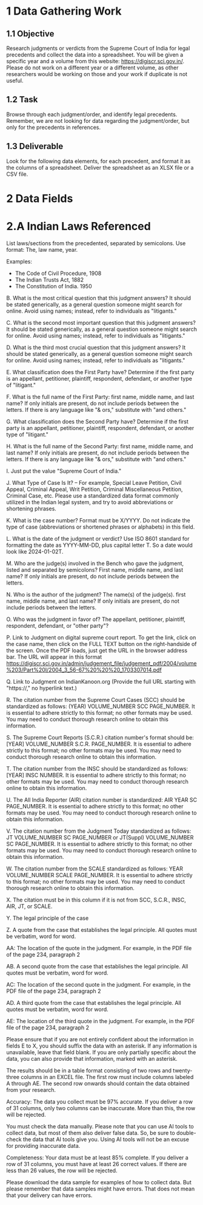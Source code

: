 # 1 Data Gathering Work

## 1.1 Objective

Research judgments or verdicts from the Supreme Court of India for legal precedents and collect the data into a spreadsheet. You will be given a specific year and a volume from this website: https://digiscr.sci.gov.in/. Please do not work on a different year or a different volume, as other researchers would be working on those and your work if duplicate is not useful.

## 1.2 Task

Browse through each judgment/order, and identify legal precedents. Remember, we are not looking for data regarding the judgment/order, but only for the precedents in references. 

## 1.3 Deliverable

Look for the following data elements, for each precedent, and format it as the columns of a spreadsheet. Deliver the spreadsheet as an XLSX file or a CSV file.

# 2 Data Fields 

# 2.A Indian Laws Referenced

List laws/sections from the precedented, separated by semicolons. Use format: The, law name, year.

Examples:
- The Code of Civil Procedure, 1908
- The Indian Trusts Act, 1882
- The Constitution of India. 1950

B. What is the most critical question that this judgment answers? It should be stated generically, as a general question someone might search for online. Avoid using names; instead, refer to individuals as "litigants."

C. What is the second most important question that this judgment answers? It should be stated generically, as a general question someone might search for online. Avoid using names; instead, refer to individuals as "litigants."

D. What is the third most crucial question that this judgment answers? It should be stated generically, as a general question someone might search for online. Avoid using names; instead, refer to individuals as "litigants."

E. What classification does the First Party have? Determine if the first party is an appellant, petitioner, plaintiff, respondent, defendant, or another type of "litigant."

F. What is the full name of the First Party: first name, middle name, and last name? If only initials are present, do not include periods between the letters. If there is any language like "& ors," substitute with "and others."

G. What classification does the Second Party have? Determine if the first party is an appellant, petitioner, plaintiff, respondent, defendant, or another type of "litigant."

H. What is the full name of the Second Party: first name, middle name, and last name? If only initials are present, do not include periods between the letters. If there is any language like "& ors," substitute with "and others."

I. Just put the value "Supreme Court of India."

J. What Type of Case Is It? – For example, Special Leave Petition, Civil Appeal, Criminal Appeal, Writ Petition, Criminal Miscellaneous Petition, Criminal Case, etc. Please use a standardized data format commonly utilized in the Indian legal system, and try to avoid abbreviations or shortening phrases.

K. What is the case number? Format must be X/YYYY. Do not indicate the type of case (abbreviations or shortened phrases or alphabets) in this field.

L. What is the date of the judgment or verdict? Use ISO 8601 standard for formatting the date as YYYY-MM-DD, plus capital letter T. So a date would look like 2024-01-02T.

M. Who are the judge(s) involved in the Bench who gave the judgment, listed and separated by semicolons? First name, middle name, and last name? If only initials are present, do not include periods between the letters.

N. Who is the author of the judgment? The name(s) of the judge(s). first name, middle name, and last name? If only initials are present, do not include periods between the letters.

O. Who was the judgment in favor of? The appellant, petitioner, plaintiff, respondent, defendant, or "other party"?

P. Link to Judgment on digital supreme court report. To get the link, click on the case name, then click on the FULL TEXT button on the right-handside of the screen. Once the PDF loads, just get the URL in the browser address bar. The URL will appear in this format https://digiscr.sci.gov.in/admin/judgement_file/judgement_pdf/2004/volume%203/Part%20I/2004_3_56-67%20%20%20_1703307014.pdf

Q. Link to Judgment on IndianKanoon.org (Provide the full URL starting with "https://," no hyperlink text.)

R. The citation number from the Supreme Court Cases (SCC) should be standardized as follows: (YEAR) VOLUME_NUMBER SCC PAGE_NUMBER. It is essential to adhere strictly to this format; no other formats may be used. You may need to conduct thorough research online to obtain this information.

S. The Supreme Court Reports (S.C.R.) citation number's format should be: [YEAR] VOLUME_NUMBER S.C.R. PAGE_NUMBER. It is essential to adhere strictly to this format; no other formats may be used. You may need to conduct thorough research online to obtain this information.

T. The citation number from the INSC should be standardized as follows: [YEAR] INSC NUMBER. It is essential to adhere strictly to this format; no other formats may be used. You may need to conduct thorough research online to obtain this information.

U. The All India Reporter (AIR) citation number is standardized: AIR YEAR SC PAGE_NUMBER. It is essential to adhere strictly to this format; no other formats may be used. You may need to conduct thorough research online to obtain this information.

V. The citation number from the Judgment Today standardized as follows: JT VOLUME_NUMBER SC PAGE_NUMBER or JT(Suppl) VOLUME_NUMBER SC PAGE_NUMBER. It is essential to adhere strictly to this format; no other formats may be used. You may need to conduct thorough research online to obtain this information.

W. The citation number from the SCALE standardized as follows: YEAR VOLUME_NUMBER SCALE PAGE_NUMBER. It is essential to adhere strictly to this format; no other formats may be used. You may need to conduct thorough research online to obtain this information.

X. The citation must be in this column if it is not from SCC, S.C.R., INSC, AIR, JT, or SCALE.

Y. The legal principle of the case

Z. A quote from the case that establishes the legal principle. All quotes must be verbatim, word for word.

AA: The location of the quote in the judgment. For example, in the PDF file of the page 234, paragraph 2

AB. A second quote from the case that establishes the legal principle. All quotes must be verbatim, word for word.

AC: The location of the second quote in the judgment. For example, in the PDF file of the page 234, paragraph 2

AD. A third quote from the case that establishes the legal principle. All quotes must be verbatim, word for word.

AE: The location of the third quote in the judgment. For example, in the PDF file of the page 234, paragraph 2

Please ensure that if you are not entirely confident about the information in fields E to X, you should suffix the data with an asterisk. If any information is unavailable, leave that field blank. If you are only partially specific about the data, you can also provide that information, marked with an asterisk.

The results should be in a table format consisting of two rows and twenty-three columns in an EXCEL file. The first row must include columns labeled A through AE. The second row onwards should contain the data obtained from your research.

Accuracy: The data you collect must be 97% accurate. If you deliver a row of 31 columns, only two columns can be inaccurate. More than this, the row will be rejected.

You must check the data manually. Please note that you can use AI tools to collect data, but most of them also deliver false data. So, be sure to double-check the data that AI tools give you. Using AI tools will not be an excuse for providing inaccurate data.

Completeness: Your data must be at least 85% complete. If you deliver a row of 31 columns, you must have at least 26 correct values. If there are less than 26 values, the row will be rejected. 

Please download the data sample for examples of how to collect data. But please remember that data samples might have errors. That does not mean that your delivery can have errors. 
